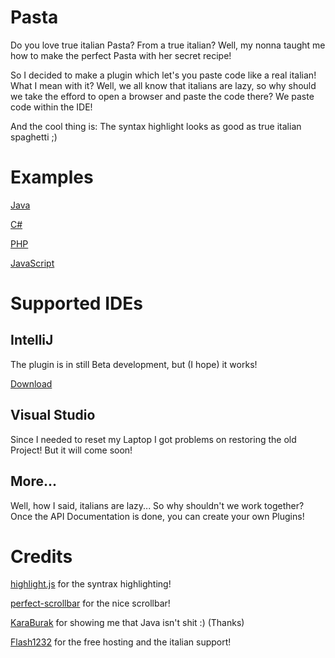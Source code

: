 # Pasta
Do you love true italian Pasta? From a true italian? Well, my nonna taught me how to make the perfect Pasta with her secret recipe!

So I decided to make a plugin which let's you paste code like a real italian! What I mean with it? Well, we all know that italians are
lazy, so why should we take the efford to open a browser and paste the code there? We paste code within the IDE!

And the cool thing is: The syntax highlight looks as good as true italian spaghetti ;)


# Examples
[Java](http://www.ioncodes.com/Pasta/?paste=130066324657d6bc10d6fc05.93722880)

[C#](http://www.ioncodes.com/Pasta/?paste=32654273857d6bc69523557.68941830)

[PHP](http://www.ioncodes.com/Pasta/?paste=4940155457d6bca5afccb4.88722614)

[JavaScript](http://www.ioncodes.com/Pasta/?paste=171146628457d6bddc8d1749.22268356)

# Supported IDEs
## IntelliJ
The plugin is in still Beta development, but (I hope) it works!

[Download](https://plugins.jetbrains.com/plugin/8618)

## Visual Studio
Since I needed to reset my Laptop I got problems on restoring the old Project! But it will come soon!

## More...
Well, how I said, italians are lazy... So why shouldn't we work together? Once the API Documentation is done, you can create your own 
Plugins!

# Credits
[highlight.js](https://github.com/isagalaev/highlight.js/) for the syntrax highlighting!

[perfect-scrollbar](https://github.com/noraesae/perfect-scrollbar) for the nice scrollbar!

[KaraBurak](https://github.com/KaraBurak) for showing me that Java isn't shit :) (Thanks)

[Flash1232](https://github.com/Flash1232) for the free hosting and the italian support!
